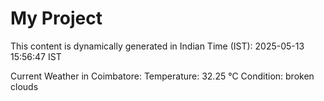 # My Project

This content is dynamically generated in Indian Time (IST): 2025-05-13 15:56:47 IST


Current Weather in Coimbatore:
Temperature: 32.25 °C
Condition: broken clouds
